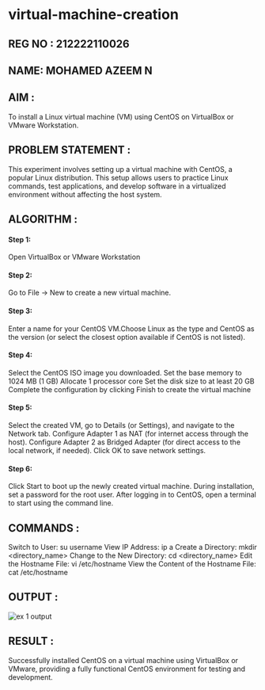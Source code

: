# virtual-machine-creation

## REG NO : 212222110026
## NAME: MOHAMED AZEEM N
## AIM :
To install a Linux virtual machine (VM) using CentOS on VirtualBox or VMware Workstation.

## PROBLEM STATEMENT :
This experiment involves setting up a virtual machine with CentOS, a popular Linux distribution. This setup allows users to practice Linux commands, test applications, and develop software in a virtualized environment without affecting the host system.

## ALGORITHM :
#### Step 1:
Open VirtualBox or VMware Workstation

#### Step 2:
Go to File -> New to create a new virtual machine.

#### Step 3:
Enter a name for your CentOS VM.Choose Linux as the type and CentOS as the version (or select the closest option available if CentOS is not listed).

#### Step 4:
Select the CentOS ISO image you downloaded.
Set the base memory to 1024 MB (1 GB)
Allocate 1 processor core
Set the disk size to at least 20 GB
Complete the configuration by clicking Finish to create the virtual machine

#### Step 5:
Select the created VM, go to Details (or Settings), and navigate to the Network tab.
Configure Adapter 1 as NAT (for internet access through the host).
Configure Adapter 2 as Bridged Adapter (for direct access to the local network, if needed).
Click OK to save network settings.

#### Step 6:
Click Start to boot up the newly created virtual machine.
During installation, set a password for the root user.
After logging in to CentOS, open a terminal to start using the command line.

## COMMANDS :
Switch to User:
su username
View IP Address:
ip a
Create a Directory:
mkdir <directory_name>
Change to the New Directory:
cd <directory_name>
Edit the Hostname File:
vi /etc/hostname
View the Content of the Hostname File:
cat /etc/hostname
## OUTPUT : 
![ex 1 output](https://github.com/user-attachments/assets/42f9dc2a-e575-48ad-b41b-e1ba823031af)


## RESULT :
Successfully installed CentOS on a virtual machine using VirtualBox or VMware, providing a fully functional CentOS environment for testing and development.
